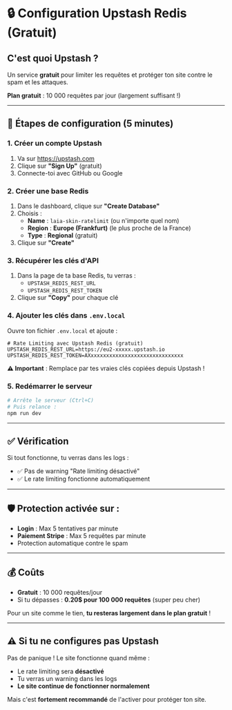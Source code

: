 # 🔒 Configuration Upstash Redis (Gratuit)

## C'est quoi Upstash ?

Un service **gratuit** pour limiter les requêtes et protéger ton site contre le spam et les attaques.

**Plan gratuit** : 10 000 requêtes par jour (largement suffisant !)

---

## 📝 Étapes de configuration (5 minutes)

### 1. Créer un compte Upstash

1. Va sur https://upstash.com
2. Clique sur **"Sign Up"** (gratuit)
3. Connecte-toi avec GitHub ou Google

### 2. Créer une base Redis

1. Dans le dashboard, clique sur **"Create Database"**
2. Choisis :
   - **Name** : `laia-skin-ratelimit` (ou n'importe quel nom)
   - **Region** : **Europe (Frankfurt)** (le plus proche de la France)
   - **Type** : **Regional** (gratuit)
3. Clique sur **"Create"**

### 3. Récupérer les clés d'API

1. Dans la page de ta base Redis, tu verras :
   - `UPSTASH_REDIS_REST_URL`
   - `UPSTASH_REDIS_REST_TOKEN`
2. Clique sur **"Copy"** pour chaque clé

### 4. Ajouter les clés dans `.env.local`

Ouvre ton fichier `.env.local` et ajoute :

```env
# Rate Limiting avec Upstash Redis (gratuit)
UPSTASH_REDIS_REST_URL=https://eu2-xxxxx.upstash.io
UPSTASH_REDIS_REST_TOKEN=AXxxxxxxxxxxxxxxxxxxxxxxxxxxxxxx
```

**⚠️ Important** : Remplace par tes vraies clés copiées depuis Upstash !

### 5. Redémarrer le serveur

```bash
# Arrête le serveur (Ctrl+C)
# Puis relance :
npm run dev
```

---

## ✅ Vérification

Si tout fonctionne, tu verras dans les logs :
- ✅ Pas de warning "Rate limiting désactivé"
- ✅ Le rate limiting fonctionne automatiquement

---

## 🛡️ Protection activée sur :

- **Login** : Max 5 tentatives par minute
- **Paiement Stripe** : Max 5 requêtes par minute
- Protection automatique contre le spam

---

## 💰 Coûts

- **Gratuit** : 10 000 requêtes/jour
- Si tu dépasses : **0.20$ pour 100 000 requêtes** (super peu cher)

Pour un site comme le tien, **tu resteras largement dans le plan gratuit** !

---

## ⚠️ Si tu ne configures pas Upstash

Pas de panique ! Le site fonctionne quand même :
- Le rate limiting sera **désactivé**
- Tu verras un warning dans les logs
- **Le site continue de fonctionner normalement**

Mais c'est **fortement recommandé** de l'activer pour protéger ton site.
